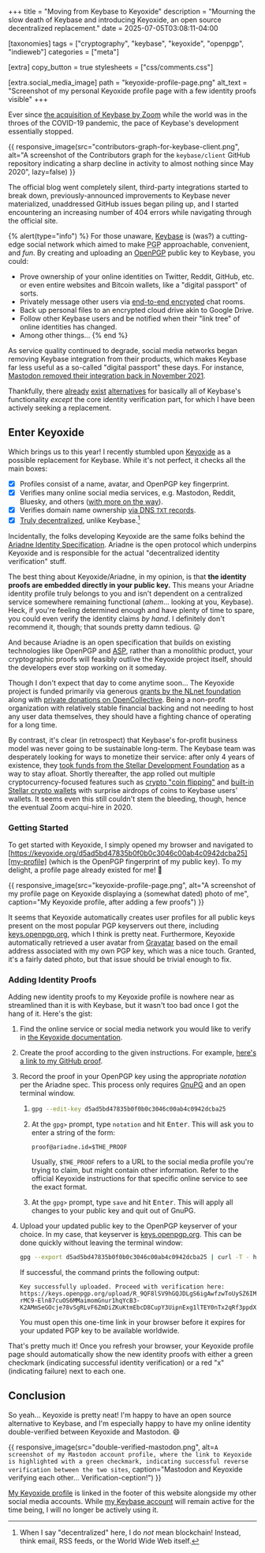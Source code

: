 +++
title = "Moving from Keybase to Keyoxide"
description = "Mourning the slow death of Keybase and introducing Keyoxide, an open source decentralized replacement."
date = 2025-07-05T03:08:11-04:00

[taxonomies]
tags = ["cryptography", "keybase", "keyoxide", "openpgp", "indieweb"]
categories = ["meta"]

[extra]
copy_button = true
stylesheets = ["css/comments.css"]

[extra.social_media_image]
path = "keyoxide-profile-page.png"
alt_text = "Screenshot of my personal Keyoxide profile page with a few identity proofs visible"
+++

Ever since [the acquisition of Keybase by
Zoom](https://keybase.io/blog/keybase-joins-zoom) while the world was in the
throes of the COVID-19 pandemic, the pace of Keybase's development essentially
stopped.

{{ responsive_image(src="contributors-graph-for-keybase-client.png",
   alt="A screenshot of the Contributors graph for the `keybase/client` GitHub repository indicating a sharp decline in activity to almost nothing since May 2020",
   lazy=false) }}

The official blog went completely silent, third-party integrations started to
break down, previously-announced improvements to Keybase never materialized,
unaddressed GitHub issues began piling up, and I started encountering an
increasing number of 404 errors while navigating through the official site.

{% alert(type="info") %}
For those unaware, [Keybase](https://keybase.io/) is (was?) a cutting-edge
social network which aimed to make <abbr title="Pretty Good Privacy">PGP</abbr>
approachable, convenient, and _fun_. By creating and uploading an
[OpenPGP](https://www.openpgp.org/) public key to Keybase, you could:

* Prove ownership of your online identities on Twitter, Reddit, GitHub, etc. or
  even entire websites and Bitcoin wallets, like a "digital passport" of sorts.
* Privately message other users via [end-to-end
  encrypted](https://en.wikipedia.org/wiki/End-to-end_encryption) chat rooms.
* Back up personal files to an encrypted cloud drive akin to Google Drive.
* Follow other Keybase users and be notified when their "link tree" of online
  identities has changed.
* Among other things...
{% end %}

As service quality continued to degrade, social media networks began removing
Keybase integration from their products, which makes Keybase far less useful as
a so-called "digital passport" these days. For instance, [Mastodon removed
their integration back in November 2021](https://github.com/mastodon/mastodon/pull/17045).

Thankfully, there [already][kleopatra] [exist][signal] [alternatives][proton]
for basically all of Keybase's functionality _except_ the core identity
verification part, for which I have been actively seeking a replacement.

[kleopatra]: https://www.openpgp.org/software/kleopatra/
[signal]: https://signal.org/
[proton]: https://proton.me/drive

## Enter Keyoxide

Which brings us to this year! I recently stumbled upon
[Keyoxide](https://keyoxide.org/) as a possible replacement for Keybase. While
it's not perfect, it checks all the main boxes:

- [x] Profiles consist of a name, avatar, and OpenPGP key fingerprint.
- [x] Verifies many online social media services, e.g. Mastodon, Reddit,
      Bluesky, and others ([with more on the way]).
- [x] Verifies domain name ownership [via DNS `TXT` records].
- [x] [Truly decentralized], unlike Keybase.[^1]

[^1]: When I say "decentralized" here, I do _not_ mean blockchain! Instead,
      think email, RSS feeds, or the World Wide Web itself.

[with more on the way]: https://codeberg.org/keyoxide/doipjs/issues/?q=&type=all&state=open&labels=183437
[Truly decentralized]: https://blog.keyoxide.org/keyoxide-launch/#What_are_those_decentralized_identity_proofs_you_keep_mentioning?
[via DNS `TXT` records]: https://docs.keyoxide.org/service-providers/dns/

Incidentally, the folks developing Keyoxide are the same folks behind the
[Ariadne Identity Specification](https://ariadne.id/). Ariadne is the open
protocol which underpins Keyoxide and is responsible for the actual
"decentralized identity verification" stuff.

The best thing about Keyoxide/Ariadne, in my opinion, is that **the identity
proofs are embedded directly in your public key.** This means your Ariadne
identity profile truly belongs to you and isn't dependent on a centralized
service somewhere remaining functional (_ahem_... looking at you, Keybase).
Heck, if you're feeling determined enough and have plenty of time to spare, you
could even verify the identity claims _by hand_. I definitely don't recommend
it, though; that sounds pretty damn tedious. :stuck_out_tongue:

And because Ariadne is an open specification that builds on existing
technologies like OpenPGP and [ASP], rather than a monolithic product, your
cryptographic proofs will feasibly outlive the Keyoxide project itself, should
the developers ever stop working on it someday.

Though I don't expect that day to come anytime soon... The Keyoxide project is
funded primarily via generous [grants by the NLnet foundation] along with
[private donations on OpenCollective]. Being a non-profit organization with
relatively stable financial backing and not needing to host any user data
themselves, they should have a fighting chance of operating for a long time.

[ASP]: https://ariadne.id/related/ariadne-signature-profile-0/
[grants by the NLnet Foundation]: https://nlnet.nl/project/Keyoxide/
[private donations on OpenCollective]: https://opencollective.com/keyoxide

By contrast, it's clear (in retrospect) that Keybase's for-profit business model
was never going to be sustainable long-term. The Keybase team was desperately
looking for ways to monetize their service: after only 4 years of existence,
they [took funds from the Stellar Development Foundation] as a way to stay
afloat. Shortly thereafter, the app rolled out multiple cryptocurrency-focused
features such as [crypto "coin flipping"] and [built-in Stellar crypto wallets]
with surprise airdrops of coins to Keybase users' wallets. It seems even this
still couldn't stem the bleeding, though, hence the eventual Zoom acqui-hire in
2020.

[took funds from the Stellar Development Foundation]: https://keybase.io/blog/keybase-stellar
[crypto "coin flipping"]: https://keybase.io/blog/cryptographic-coin-flipping
[built-in Stellar crypto wallets]: https://keybase.io/blog/keybase-stellar-launch

### Getting Started

To get started with Keyoxide, I simply opened my browser and navigated to
[https://keyoxide.org/d5ad5bd47835b0f0b0c3046c00ab4c0942dcba25][my-profile]
(which is the OpenPGP fingerprint of my public key). To my delight, a profile
page already existed for me! :tada:

[my-profile]: https://keyoxide.org/d5ad5bd47835b0f0b0c3046c00ab4c0942dcba25

{{ responsive_image(src="keyoxide-profile-page.png",
   alt="A screenshot of my profile page on Keyoxide displaying a (somewhat dated) photo of me",
   caption="My Keyoxide profile, after adding a few proofs") }}

It seems that Keyoxide automatically creates user profiles for all public keys
present on the most popular PGP keyservers out there, including
[keys.openpgp.org](https://keys.openpgp.org/), which I think is pretty neat.
Furthermore, Keyoxide automatically retrieved a user avatar from
[Gravatar](https://gravatar.com/) based on the email address associated with my
own PGP key, which was a nice touch. Granted, it's a fairly dated photo, but
that issue should be trivial enough to fix.

### Adding Identity Proofs

Adding new identity proofs to my Keyoxide profile is nowhere near as streamlined
than it is with Keybase, but it wasn't too bad once I got the hang of it. Here's
the gist:

1. Find the online service or social media network you would like to verify in
   [the Keyoxide documentation](https://docs.keyoxide.org/service-providers/).

2. Create the proof according to the given instructions. For example, [here's a
   link to my GitHub proof][github-proof].

3. Record the proof in your OpenPGP key using the appropriate _notation_ per the
   Ariadne spec. This process only requires [GnuPG](https://gnupg.org/) and an
   open terminal window.

   1. ```bash
      gpg --edit-key d5ad5bd47835b0f0b0c3046c00ab4c0942dcba25
      ```

   2. At the `gpg>` prompt, type `notation` and hit <kbd>Enter</kbd>. This will
      ask you to enter a string of the form:

      ```
      proof@ariadne.id=$THE_PROOF
      ```

      Usually, `$THE_PROOF` refers to a URL to the social media profile you're
      trying to claim, but might contain other information. Refer to the
      official Keyoxide instructions for that specific online service to see the
      exact format.

   3. At the `gpg>` prompt, type `save` and hit <kbd>Enter</kbd>. This will
      apply all changes to your public key and quit out of GnuPG.

4. Upload your updated public key to the OpenPGP keyserver of your choice. In my
   case, that keyserver is [keys.openpgp.org](https://keys.openpgp.org/). This
   can be done quickly without leaving the terminal window:
   ```bash
   gpg --export d5ad5bd47835b0f0b0c3046c00ab4c0942dcba25 | curl -T - https://keys.openpgp.org
   ```
   If successful, the command prints the following output:
   ```
   Key successfully uploaded. Proceed with verification here:
   https://keys.openpgp.org/upload/R_9QF8lSV9hGQJDLgS6igAwfzwToUySZ6IMuVICteuEDQ5k40gMCS7Jd7ckh5iO7WlWK2LHyuV5WX2GtyTWYcq5CLYBAAiZd-rMC9-Eln87cuOS6MMaimomGnur1hqYcB3-K2AMmSeGOcje78vSgRLvF6ZmDiZKuKtmEbcD8CupY3UipnExg1lTEY0nTx2qRf3ppdX_yrG7HsJn2kyMGquLXTw
   ```
   You must open this one-time link in your browser before it expires for your
   updated PGP key to be available worldwide.

[github-proof]: https://gist.github.com/ebkalderon/b2ae0515fcb6933cff7880b68d4d14fe

That's pretty much it! Once you refresh your browser, your Keyoxide
profile page should automatically show the new identity proofs with either a
green checkmark (indicating successful identity verification) or a red "x"
(indicating failure) next to each one.

## Conclusion

So yeah... Keyoxide is pretty neat! I'm happy to have an open source alternative
to Keybase, and I'm especially happy to have my online identity double-verified
between Keyoxide and Mastodon. :smile:

{{ responsive_image(src="double-verified-mastodon.png",
   alt=`A screenshot of my Mastodon account profile, where the link to Keyoxide is highlighted with a green checkmark, indicating successful reverse verification between the two sites`,
   caption="Mastodon and Keyoxide verifying each other... Verification-ception!") }}

[My Keyoxide profile][my-profile] is linked in the footer of this website
alongside my other social media accounts. While [my Keybase
account](https://keybase.io/ebkalderon) will remain active for the time being, I
will no longer be actively using it.
